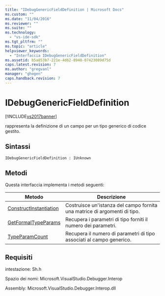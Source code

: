 ```yaml
---
title: "IDebugGenericFieldDefinition | Microsoft Docs"
ms.custom: ""
ms.date: "11/04/2016"
ms.reviewer: ""
ms.suite: ""
ms.technology: 
  - "vs-ide-sdk"
ms.tgt_pltfrm: ""
ms.topic: "article"
helpviewer_keywords: 
  - "Interfaccia IDebugGenericFieldDefinition"
ms.assetid: b5a853b7-221e-4d62-8948-07423089d75d
caps.latest.revision: 7
ms.author: "gregvanl"
manager: "ghogen"
caps.handback.revision: 7
---
```

# IDebugGenericFieldDefinition
[!INCLUDE[vs2017banner](../../../code-quality/includes/vs2017banner.md)]

rappresenta la definizione di un campo per un tipo generico di codice gestito.  
  
## Sintassi  
  
```  
IDebugGenericFieldDefinition : IUnknown  
```  
  
## Metodi  
 Questa interfaccia implementa i metodi seguenti:  
  
|Metodo|Descrizione|  
|------------|-----------------|  
|[ConstructInstantiation](../../../extensibility/debugger/reference/idebuggenericfielddefinition-constructinstantiation.md)|Costruisce un'istanza del campo fornita una matrice di argomenti di tipo.|  
|[GetFormalTypeParams](../../../extensibility/debugger/reference/idebuggenericfielddefinition-getformaltypeparams.md)|Recupera i parametri di tipo forniti il numero dei parametri.|  
|[TypeParamCount](../../../extensibility/debugger/reference/idebuggenericfielddefinition-typeparamcount.md)|Recupera il numero di parametri di tipo associati al campo generico.|  
  
## Requisiti  
 intestazione: Sh.h  
  
 Spazio dei nomi: Microsoft.VisualStudio.Debugger.Interop  
  
 Assembly: Microsoft.VisualStudio.Debugger.Interop.dll